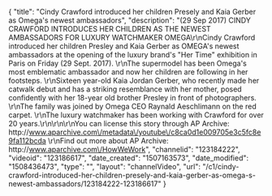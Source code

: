 {
    "title": "Cindy Crawford introduced her children Presely and Kaia Gerber as Omega's newest ambassadors",
    "description": "(29 Sep 2017) CINDY CRAWFORD INTRODUCES HER CHILDREN AS THE NEWEST AMBASSADORS FOR LUXURY WATCHMAKER OMEGA\r\nCindy Crawford introduced her children Presley and Kaia Gerber as OMEGA's newest ambassadors at the opening of the luxury brand's \"Her Time\" exhibition in Paris on Friday (29 Sept. 2017).  \r\nThe supermodel has been Omega's most emblematic ambassador and now her children are following in her footsteps.  \r\nSixteen year-old Kaia Jordan Gerber, who recently made her catwalk debut and has a striking resemblance with her mother, posed confidently with her 18-year old brother Presley in front of photographers. \r\nThe family was joined by Omega CEO Raynald Aeschlimann on the red carpet. \r\nThe luxury watchmaker has been working with Crawford for over 20 years.\r\n\r\n\r\nYou can license this story through AP Archive: http:\/\/www.aparchive.com\/metadata\/youtube\/c8ca0d1e009705e3c5fc8e9fa112bcda \r\nFind out more about AP Archive: http:\/\/www.aparchive.com\/HowWeWork",
    "channelid": "123184222",
    "videoid": "123186617",
    "date_created": "1507163573",
    "date_modified": "1508436473",
    "type": "",
    "layout": "channelVideo",
    "url": "\/c1\/cindy-crawford-introduced-her-children-presely-and-kaia-gerber-as-omega-s-newest-ambassadors\/123184222-123186617"
}